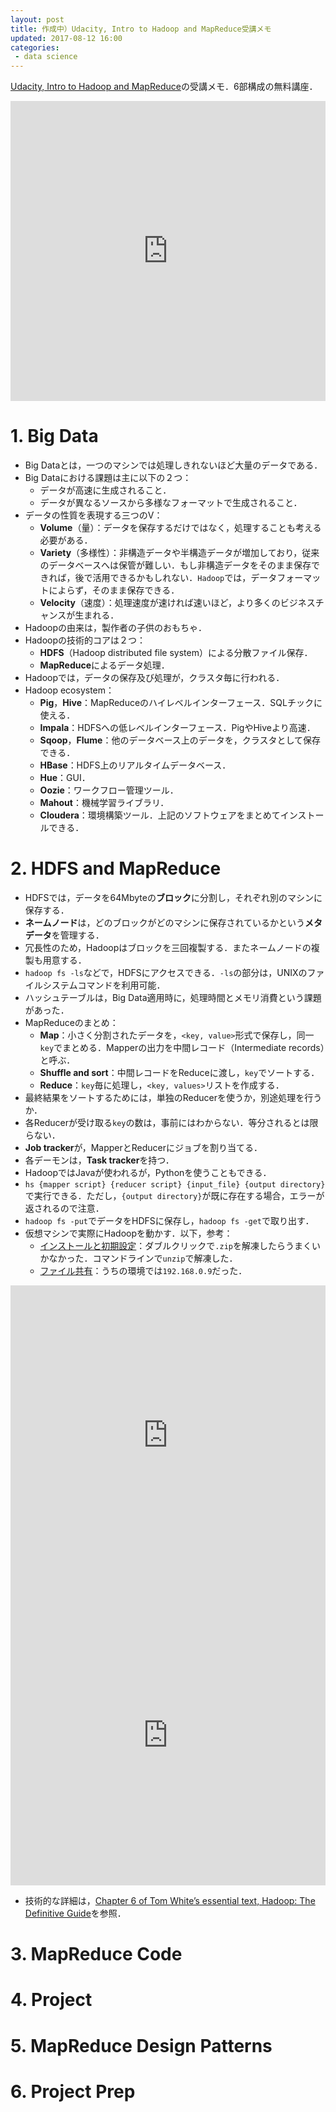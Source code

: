 ```yaml
---
layout: post
title: 作成中）Udacity, Intro to Hadoop and MapReduce受講メモ
updated: 2017-08-12 16:00 
categories:
 - data science
---
```


[Udacity, Intro to Hadoop and MapReduce](https://www.udacity.com/course/intro-to-hadoop-and-mapreduce--ud617)の受講メモ．6部構成の無料講座．

<iframe width="100%" height="480" src="https://www.youtube.com/embed/DEQNknALf_8?rel=0" frameborder="0" allowfullscreen></iframe>

# 1. Big Data

* Big Dataとは，一つのマシンでは処理しきれないほど大量のデータである．
* Big Dataにおける課題は主に以下の２つ：
    * データが高速に生成されること．
    * データが異なるソースから多様なフォーマットで生成されること．
* データの性質を表現する三つのV：
    * **Volume**（量）：データを保存するだけではなく，処理することも考える必要がある．
    * **Variety**（多様性）：非構造データや半構造データが増加しており，従来のデータベースへは保管が難しい．もし非構造データをそのまま保存できれば，後で活用できるかもしれない．`Hadoop`では，データフォーマットによらず，そのまま保存できる．
    * **Velocity**（速度）：処理速度が速ければ速いほど，より多くのビジネスチャンスが生まれる．
* Hadoopの由来は，製作者の子供のおもちゃ．
* Hadoopの技術的コアは２つ：
    * **HDFS**（Hadoop distributed file system）による分散ファイル保存．
    * **MapReduce**によるデータ処理．
* Hadoopでは，データの保存及び処理が，クラスタ毎に行われる．
* Hadoop ecosystem：
    * **Pig**，**Hive**：MapReduceのハイレベルインターフェース．SQLチックに使える．
    * **Impala**：HDFSへの低レベルインターフェース．PigやHiveより高速．
    * **Sqoop**，**Flume**：他のデータベース上のデータを，クラスタとして保存できる．
    * **HBase**：HDFS上のリアルタイムデータベース．
    * **Hue**：GUI．
    * **Oozie**：ワークフロー管理ツール．
    * **Mahout**：機械学習ライブラリ．
    * **Cloudera**：環境構築ツール．上記のソフトウェアをまとめてインストールできる．


# 2. HDFS and MapReduce

* HDFSでは，データを64Mbyteの**ブロック**に分割し，それぞれ別のマシンに保存する．
* **ネームノード**は，どのブロックがどのマシンに保存されているかという**メタデータ**を管理する．
* 冗長性のため，Hadoopはブロックを三回複製する．またネームノードの複製も用意する．
* `hadoop fs -ls`などで，HDFSにアクセスできる．`-ls`の部分は，UNIXのファイルシステムコマンドを利用可能．
* ハッシュテーブルは，Big Data適用時に，処理時間とメモリ消費という課題があった．
* MapReduceのまとめ：
    * **Map**：小さく分割されたデータを，`<key, value>`形式で保存し，同一`key`でまとめる．Mapperの出力を中間レコード（Intermediate records）と呼ぶ．
    * **Shuffle and sort**：中間レコードをReduceに渡し，`key`でソートする．
    * **Reduce**：`key`毎に処理し，`<key, values>`リストを作成する．
* 最終結果をソートするためには，単独のReducerを使うか，別途処理を行うか．
* 各Reducerが受け取る`key`の数は，事前にはわからない．等分されるとは限らない．
* **Job tracker**が，MapperとReducerにジョブを割り当てる．
* 各デーモンは，**Task tracker**を持つ．
* HadoopではJavaが使われるが，Pythonを使うこともできる．
* `hs {mapper script} {reducer script} {input_file} {output directory}`で実行できる．ただし，`{output directory}`が既に存在する場合，エラーが返されるので注意．
* `hadoop fs -put`でデータをHDFSに保存し，`hadoop fs -get`で取り出す．
* 仮想マシンで実際にHadoopを動かす．以下，参考：
    * [インストールと初期設定](https://docs.google.com/document/d/1v0zGBZ6EHap-Smsr3x3sGGpDW-54m82kDpPKC2M6uiY/pub)：ダブルクリックで`.zip`を解凍したらうまくいかなかった．コマンドラインで`unzip`で解凍した．
    * [ファイル共有](https://docs.google.com/document/d/1MZ_rNxJhR4HCU1qJ2-w7xlk2MTHVqa9lnl_uj-zRkzk/pub)：うちの環境では`192.168.0.9`だった．

<iframe width="100%" height="480" src="https://www.youtube.com/embed/l0I_2nyPNZM?rel=0" frameborder="0" allowfullscreen></iframe>

<iframe width="100%" height="480" src="https://www.youtube.com/embed/d5TZ_2I7dwE?rel=0" frameborder="0" allowfullscreen></iframe>

* 技術的な詳細は，[Chapter 6 of Tom White’s essential text, Hadoop: The Definitive Guide](http://go.cloudera.com/udacity-lesson-2)を参照．

# 3. MapReduce Code

# 4. Project

# 5. MapReduce Design Patterns

# 6. Project Prep
